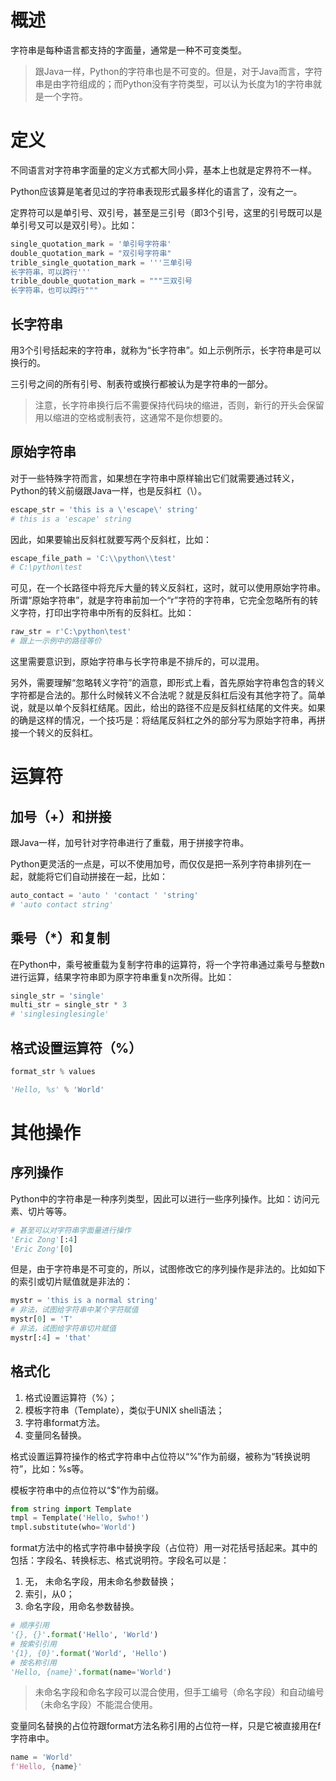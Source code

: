 # 概述

字符串是每种语言都支持的字面量，通常是一种不可变类型。

> 跟Java一样，Python的字符串也是不可变的。但是，对于Java而言，字符串是由字符组成的；而Python没有字符类型，可以认为长度为1的字符串就是一个字符。

# 定义

不同语言对字符串字面量的定义方式都大同小异，基本上也就是定界符不一样。

Python应该算是笔者见过的字符串表现形式最多样化的语言了，没有之一。

定界符可以是单引号、双引号，甚至是三引号（即3个引号，这里的引号既可以是单引号又可以是双引号）。比如：

```python
single_quotation_mark = '单引号字符串'
double_quotation_mark = "双引号字符串"
trible_single_quotation_mark = '''三单引号
长字符串，可以跨行'''
trible_double_quotation_mark = """三双引号
长字符串，也可以跨行"""
```

## 长字符串

用3个引号括起来的字符串，就称为“长字符串”。如上示例所示，长字符串是可以换行的。

三引号之间的所有引号、制表符或换行都被认为是字符串的一部分。

> 注意，长字符串换行后不需要保持代码块的缩进，否则，新行的开头会保留用以缩进的空格或制表符，这通常不是你想要的。

## 原始字符串

对于一些特殊字符而言，如果想在字符串中原样输出它们就需要通过转义，Python的转义前缀跟Java一样，也是反斜杠（\）。

```python
escape_str = 'this is a \'escape\' string'
# this is a 'escape' string
```

因此，如果要输出反斜杠就要写两个反斜杠，比如：

```python
escape_file_path = 'C:\\python\\test'
# C:\python\test
```

可见，在一个长路径中将充斥大量的转义反斜杠，这时，就可以使用原始字符串。所谓“原始字符串”，就是字符串前加一个“r”字符的字符串，它完全忽略所有的转义字符，打印出字符串中所有的反斜杠。比如：

```python
raw_str = r'C:\python\test'
# 跟上一示例中的路径等价
```

这里需要意识到，原始字符串与长字符串是不排斥的，可以混用。

另外，需要理解“忽略转义字符”的涵意，即形式上看，首先原始字符串包含的转义字符都是合法的。那什么时候转义不合法呢？就是反斜杠后没有其他字符了。简单说，就是以单个反斜杠结尾。因此，给出的路径不应是反斜杠结尾的文件夹。如果的确是这样的情况，一个技巧是：将结尾反斜杠之外的部分写为原始字符串，再拼接一个转义的反斜杠。

# 运算符

## 加号（+）和拼接

跟Java一样，加号针对字符串进行了重载，用于拼接字符串。

Python更灵活的一点是，可以不使用加号，而仅仅是把一系列字符串排列在一起，就能将它们自动拼接在一起，比如：

```python
auto_contact = 'auto ' 'contact ' 'string'
# 'auto contact string'
```

## 乘号（*）和复制

在Python中，乘号被重载为复制字符串的运算符，将一个字符串通过乘号与整数n进行运算，结果字符串即为原字符串重复n次所得。比如：

```python
single_str = 'single'
multi_str = single_str * 3
# 'singlesinglesingle'
```

## 格式设置运算符（%）

```python
format_str % values
```

```python
'Hello, %s' % 'World'
```

# 其他操作

## 序列操作

Python中的字符串是一种序列类型，因此可以进行一些序列操作。比如：访问元素、切片等等。

```python
# 甚至可以对字符串字面量进行操作
'Eric Zong'[:4]
'Eric Zong'[0]
```

但是，由于字符串是不可变的，所以，试图修改它的序列操作是非法的。比如如下的索引或切片赋值就是非法的：

```python
mystr = 'this is a normal string'
# 非法，试图给字符串中某个字符赋值
mystr[0] = 'T'
# 非法，试图给字符串切片赋值
mystr[:4] = 'that'
```

## 格式化

1. 格式设置运算符（%）；
2. 模板字符串（Template），类似于UNIX shell语法；
3. 字符串format方法。
4. 变量同名替换。

格式设置运算符操作的格式字符串中占位符以“%”作为前缀，被称为“转换说明符”，比如：%s等。

模板字符串中的点位符以“$”作为前缀。

```python
from string import Template
tmpl = Template('Hello, $who!')
tmpl.substitute(who='World')
```

format方法中的格式字符串中替换字段（占位符）用一对花括号括起来。其中的包括：字段名、转换标志、格式说明符。字段名可以是：

1. 无， 未命名字段，用未命名参数替换；
2. 索引，从0；
3. 命名字段，用命名参数替换。

```python
# 顺序引用
'{}, {}'.format('Hello', 'World')
# 按索引引用
'{1}, {0}'.format('World', 'Hello')
# 按名称引用
'Hello, {name}'.format(name='World')
```

> 未命名字段和命名字段可以混合使用，但手工编号（命名字段）和自动编号（未命名字段）不能混合使用。

变量同名替换的占位符跟format方法名称引用的占位符一样，只是它被直接用在f字符串中。

```python
name = 'World'
f'Hello, {name}'
```

